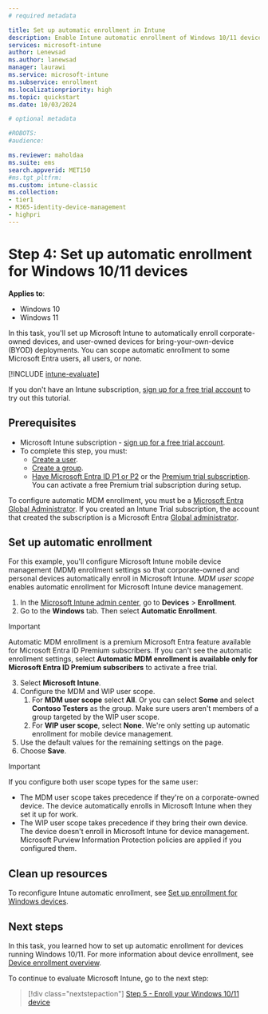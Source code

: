 ```yaml
---
# required metadata

title: Set up automatic enrollment in Intune
description: Enable Intune automatic enrollment of Windows 10/11 devices that join or register with your Microsoft Entra ID. 
services: microsoft-intune
author: Lenewsad
ms.author: lanewsad
manager: laurawi
ms.service: microsoft-intune
ms.subservice: enrollment
ms.localizationpriority: high
ms.topic: quickstart
ms.date: 10/03/2024

# optional metadata

#ROBOTS:
#audience:

ms.reviewer: maholdaa
ms.suite: ems
search.appverid: MET150
#ms.tgt_pltfrm:
ms.custom: intune-classic
ms.collection:
- tier1
- M365-identity-device-management
- highpri
---
```


# Step 4: Set up automatic enrollment for Windows 10/11 devices  

**Applies to**:

- Windows 10  
- Windows 11  

In this task, you'll set up Microsoft Intune to automatically enroll corporate-owned devices, and user-owned devices for bring-your-own-device (BYOD) deployments. You can scope automatic enrollment to some Microsoft Entra users, all users, or none. 

[!INCLUDE [intune-evaluate](../includes/intune-evaluate.md)]

If you don't have an Intune subscription, [sign up for a free trial account](../fundamentals/free-trial-sign-up.md) to try out this tutorial. 

## Prerequisites 

- Microsoft Intune subscription - [sign up for a free trial account](../fundamentals/free-trial-sign-up.md).
- To complete this step, you must:  
  - [Create a user](../fundamentals/quickstart-create-user.md).  
  - [Create a group](../fundamentals/quickstart-create-group.md).
  - [Have Microsoft Entra ID P1 or P2](/azure/active-directory/active-directory-get-started-premium) or the [Premium trial subscription](https://go.microsoft.com/fwlink/?LinkID=816845). You can activate a free Premium trial subscription during setup.  

To configure automatic MDM enrollment, you must be a [Microsoft Entra Global Administrator](/entra/identity/role-based-access-control/permissions-reference#global-administrator). If you created an Intune Trial subscription, the account that created the subscription is a Microsoft Entra [Global administrator](/entra/identity/role-based-access-control/permissions-reference#global-administrator).

## Set up automatic enrollment  

For this example, you'll configure Microsoft Intune mobile device management (MDM) enrollment settings so that corporate-owned and personal devices automatically enroll in Microsoft Intune. *MDM user scope* enables automatic enrollment for Microsoft Intune device management. 

1. In the [Microsoft Intune admin center](https://go.microsoft.com/fwlink/?linkid=2109431), go to **Devices** > **Enrollment**.     
2. Go to the **Windows** tab. Then select **Automatic Enrollment**.  

> [!IMPORTANT]
>  Automatic MDM enrollment is a premium Microsoft Entra feature available for Microsoft Entra ID Premium subscribers. If you can't see the automatic enrollment settings, select **Automatic MDM enrollment is available only for Microsoft Entra ID Premium subscribers** to activate a free trial.   
 
3. Select **Microsoft Intune**.   
4. Configure the MDM and WIP user scope.   
   1. For **MDM user scope** select **All**. Or you can select **Some** and select **Contoso Testers** as the group. Make sure users aren't members of a group targeted by the WIP user scope.     
   2. For **WIP user scope**, select **None**. We're only setting up automatic enrollment for mobile device management. 
5. Use the default values for the remaining settings on the page.    
6. Choose **Save**.  

>[!IMPORTANT]
> If you configure both user scope types for the same user:
> - The MDM user scope takes precedence if they're on a corporate-owned device. The device automatically enrolls in Microsoft Intune when they set it up for work.  
> - The WIP user scope takes precedence if they bring their own device. The device doesn't enroll in Microsoft Intune for device management. Microsoft Purview Information Protection policies are applied if you configured them. 

## Clean up resources  

To reconfigure Intune automatic enrollment, see [Set up enrollment for Windows devices](windows-enroll.md).  

## Next steps  

In this task, you learned how to set up automatic enrollment for devices running Windows 10/11. For more information about device enrollment, see [Device enrollment overview](../fundamentals/deployment-guide-enrollment.md).  

To continue to evaluate Microsoft Intune, go to the next step:

> [!div class="nextstepaction"]
> [Step 5 - Enroll your Windows 10/11 device](quickstart-enroll-windows-device.md)  
